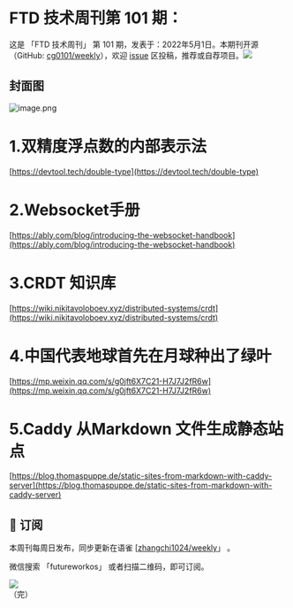 # FTD 技术周刊第 101 期：
这是 「FTD 技术周刊」 第 101 期，发表于：2022年5月1日。本期刊开源（GitHub: [cg0101/weekly](https://github.com/cg0101/weekly)），欢迎 [issue](https://github.com/cg0101/weekly/issues) 区投稿，推荐或自荐项目。![](https://visitor-badge.glitch.me/badge?page_id=cg0101.weekly) <a href="https://www.linkedin.com/in/%E9%A9%B0-%E5%BC%A0-60669710a/">
        </a>
## 封面图


![image.png](https://cdn.nlark.com/yuque/0/2022/png/132503/1651713776383-d4deb569-db09-4da6-a318-a5dcc75d6190.png#clientId=uba7ecfb1-a51a-4&crop=0&crop=0&crop=1&crop=1&from=paste&height=718&id=u6901e5f4&margin=%5Bobject%20Object%5D&name=image.png&originHeight=718&originWidth=1080&originalType=binary&ratio=1&rotation=0&showTitle=false&size=1809746&status=done&style=none&taskId=ude63b4ce-c8ec-405d-938c-eae03b18e93&title=&width=1080)
# 1.双精度浮点数的内部表示法
[https://devtool.tech/double-type](https://devtool.tech/double-type)
# 2.Websocket手册
[https://ably.com/blog/introducing-the-websocket-handbook](https://ably.com/blog/introducing-the-websocket-handbook)
# 3.CRDT 知识库
[https://wiki.nikitavoloboev.xyz/distributed-systems/crdt](https://wiki.nikitavoloboev.xyz/distributed-systems/crdt)
# 4.中国代表地球首先在月球种出了绿叶
[https://mp.weixin.qq.com/s/g0jft6X7C21-H7J7J2fR6w](https://mp.weixin.qq.com/s/g0jft6X7C21-H7J7J2fR6w)
# 5.Caddy 从Markdown 文件生成静态站点
[https://blog.thomaspuppe.de/static-sites-from-markdown-with-caddy-server](https://blog.thomaspuppe.de/static-sites-from-markdown-with-caddy-server)


## 📅 订阅
本周刊每周日发布，同步更新在语雀 [[zhangchi1024/weekly](https://www.yuque.com/zhangchi1024/weekly)」 。


微信搜索 「futureworkos」 或者扫描二维码，即可订阅。
<div align="left"> <img src="https://cdn.nlark.com/yuque/0/2021/jpeg/132503/1640750963398-e8538e9e-6b96-46f7-abff-c93b56bdd377.jpeg?x-oss-process=image%2Fwatermark%2Ctype_d3F5LW1pY3JvaGVp%2Csize_36%2Ctext_5byg6amw%2Ccolor_FFFFFF%2Cshadow_50%2Ct_80%2Cg_se%2Cx_10%2Cy_10%2Fresize%2Cw_426%2Climit_0" ></div>
    （完）